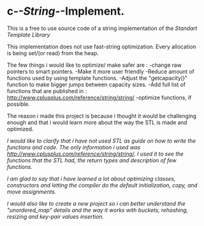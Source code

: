 # c-_-String-_-Implement.

This is a free to use source code of a string implementation of the *Standart Template Library*

This implementation does not use fast-string optimization. Every allocation is being set/(or read) from the heap. 


The few things i would like to optimize/ make safer are :
 -change raw pointers to smart pointers.
 -Make it more user friendly
 -Reduce amount of functions used by using template functions.
 -Adjust the "getcapacity()" function to make bigger jumps between capacity sizes.
 -Add full list of functions that are published in : http://www.cplusplus.com/reference/string/string/
 -optimize functions, if possible.


  The reason i made this project is because i thought it would be challenging enough and that i would learn
 more about the way the STL is made and optimized. 


  *I would like to clarify that i have not used STL as guide on how to write the functions and code. The only
 information i used was http://www.cplusplus.com/reference/string/string/. I used it to see the functions that
 the STL had, the return types and description of few functions.*


  *I am glad to say that i have learned a lot about optimizing classes, constructors and letting the compiler do
 the default initialization, copy, and move assignments.* 


  *I would also like to create a new project so i can better understand the "unordered_map" details and the way it works
 with buckets, rehashing, resizing and key-pair values insertion.* 



